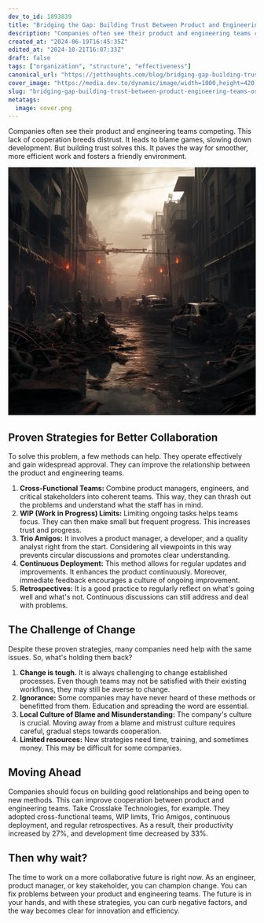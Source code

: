 ```yaml
---
dev_to_id: 1893839
title: "Bridging the Gap: Building Trust Between Product and Engineering Teams"
description: "Companies often see their product and engineering teams competing. This lack of cooperation breeds..."
created_at: "2024-06-19T16:45:35Z"
edited_at: "2024-10-21T16:07:33Z"
draft: false
tags: ["organization", "structure", "effectiveness"]
canonical_url: "https://jetthoughts.com/blog/bridging-gap-building-trust-between-product-engineering-teams-organization-structure/"
cover_image: "https://media.dev.to/dynamic/image/width=1000,height=420,fit=cover,gravity=auto,format=auto/https%3A%2F%2Fmedia.dev.to%2Fcdn-cgi%2Fimage%2Fwidth%3D1000%2Cheight%3D420%2Cfit%3Dcover%2Cgravity%3Dauto%2Cformat%3Dauto%2Fhttps%253A%252F%252Fdev-to-uploads.s3.amazonaws.com%252Fuploads%252Farticles%252Fe4t3b97nxjihvlownx88.png"
slug: "bridging-gap-building-trust-between-product-engineering-teams-organization-structure"
metatags:
  image: cover.png
---
```

Companies often see their product and engineering teams competing. This lack of cooperation breeds distrust. It leads to blame games, slowing down development. But building trust solves this. It paves the way for smoother, more efficient work and fosters a friendly environment.

![Image description](file_0.png)

Proven Strategies for Better Collaboration
------------------------------------------

To solve this problem, a few methods can help. They operate effectively and gain widespread approval. They can improve the relationship between the product and engineering teams.

1.  **Cross-Functional Teams:** Combine product managers, engineers, and critical stakeholders into coherent teams. This way, they can thrash out the problems and understand what the staff has in mind.
2.  **WIP (Work in Progress) Limits:** Limiting ongoing tasks helps teams focus. They can then make small but frequent progress. This increases trust and progress.
3.  **Trio Amigos:** It involves a product manager, a developer, and a quality analyst right from the start. Considering all viewpoints in this way prevents circular discussions and promotes clear understanding.
4.  **Continuous Deployment:** This method allows for regular updates and improvements. It enhances the product continuously. Moreover, immediate feedback encourages a culture of ongoing improvement.
5.  **Retrospectives:** It is a good practice to regularly reflect on what's going well and what's not. Continuous discussions can still address and deal with problems.

The Challenge of Change
-----------------------

Despite these proven strategies, many companies need help with the same issues. So, what's holding them back?

1.  **Change is tough.** It is always challenging to change established processes. Even though teams may not be satisfied with their existing workflows, they may still be averse to change.
2.  **Ignorance:** Some companies may have never heard of these methods or benefitted from them. Education and spreading the word are essential.
3.  **Local Culture of Blame and Misunderstanding:** The company's culture is crucial. Moving away from a blame and mistrust culture requires careful, gradual steps towards cooperation.
4.  **Limited resources:** New strategies need time, training, and sometimes money. This may be difficult for some companies.

Moving Ahead
------------

Companies should focus on building good relationships and being open to new methods. This can improve cooperation between product and engineering teams. Take Crosslake Technologies, for example. They adopted cross-functional teams, WIP limits, Trio Amigos, continuous deployment, and regular retrospectives. As a result, their productivity increased by 27%, and development time decreased by 33%.

Then why wait?
--------------

The time to work on a more collaborative future is right now. As an engineer, product manager, or key stakeholder, you can champion change. You can fix problems between your product and engineering teams. The future is in your hands, and with these strategies, you can curb negative factors, and the way becomes clear for innovation and efficiency.